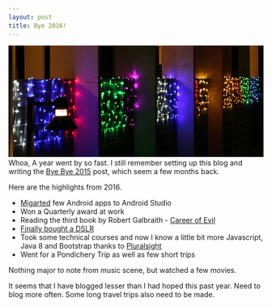 ```yaml
---
layout: post
title: Bye 2016!
---
```

![randomcontact](/public/images/christmas_lights.jpg)
Whoa, A year went by so fast. I still remember setting up this blog and writing the [Bye Bye 2015](https://github.com/midhunhk) post, which seem a few months back. 

Here are the highlights from 2016.

* [Migarted](https://github.com/midhunhk) few Android apps to Android Studio
* Won a Quarterly award at work
* Reading the third book by Robert Galbraith - [Career of Evil](https://www.amazon.co.uk/Career-Cormoran-Strike-Robert-Galbraith/dp/0751562270)
* [Finally bought a DSLR](http://midhunhk.github.io/2016/12/18/first-dslr/)
* Took some technical courses and now I know a little bit more Javascript, Java 8 and Bootstrap thanks to [Pluralsight](https://www.pluralsight.com/)
* Went for a Pondichery Trip as well as few short trips

Nothing major to note from music scene, but watched a few movies.

It seems that I have blogged lesser than I had hoped this past year. Need to blog more often. Some long travel trips also need to be made.